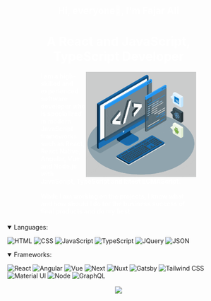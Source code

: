 <div
    style="width: 100%; position: relative; background-size: cover; height: 550px; padding-top: 80px; display: flex; flex-direction: column; align-items: center;">
    <div style="width: 70%;">
        <h2 align="center" style="color: #fff;">Hi, everyone👋, I'm Fajar Ali</h1>
            <h1 style="color : #fff" align="center">A React and JavaScript, TypeScript Developer</h3>
        <img align="right" alt="GIF" src="techstack.gif" width="250px" />
                <h4 style="color: #fff;">
                    I am a high-skilled and experienced software developer who is specialized in modern JavaScript frameworks such as React, React Native, Angular, Vue and Node.js with JavaScript, TypeScript and latest ECMAScript.
                    <br /><br />
                    While I am working on the projects, I know what and how should I do for the business success of final products and do my best.
                </h4>
    </div>

<div>

<details open>
        <summary>Languages:</summary>

![HTML](https://img.shields.io/badge/HTML5-E34F26?style=for-the-badge&logo=html5&logoColor=white)
![CSS](https://img.shields.io/badge/CSS3-1572B6?style=for-the-badge&logo=css3&logoColor=white)
![JavaScript](https://img.shields.io/badge/JavaScript-323330?style=for-the-badge&logo=javascript&logoColor=F7DF1E)
![TypeScript](https://img.shields.io/badge/TypeScript-007ACC?style=for-the-badge&logo=typescript&logoColor=white)
![JQuery](https://img.shields.io/badge/jQuery-0769AD?style=for-the-badge&logo=jquery&logoColor=white)
![JSON](https://img.shields.io/badge/json-5E5C5C?style=for-the-badge&logo=json&logoColor=white)
</details>

<details open>
        <summary>Frameworks:</summary>

![React](https://img.shields.io/badge/React-20232A?style=for-the-badge&logo=react&logoColor=61DAFB)
![Angular](https://img.shields.io/badge/Angular-DD0031?style=for-the-badge&logo=angular&logoColor=white)
![Vue](https://img.shields.io/badge/Vue.js-35495E?style=for-the-badge&logo=vuedotjs&logoColor=4FC08D)
![Next](https://img.shields.io/badge/next.js-000000?style=for-the-badge&logo=nextdotjs&logoColor=white)
![Nuxt](https://img.shields.io/badge/nuxt.js-00C58E?style=for-the-badge&logo=nuxtdotjs&logoColor=white)
![Gatsby](https://img.shields.io/badge/Gatsby-663399?style=for-the-badge&logo=gatsby&logoColor=white)
![Tailwind CSS](https://img.shields.io/badge/Tailwind_CSS-38B2AC?style=for-the-badge&logo=tailwind-css&logoColor=white)
![Material UI](https://img.shields.io/badge/Material%20UI-007FFF?style=for-the-badge&logo=mui&logoColor=white)
![Node](https://img.shields.io/badge/Node.js-339933?style=for-the-badge&logo=nodedotjs&logoColor=white)
![GraphQL](https://img.shields.io/badge/GraphQl-E10098?style=for-the-badge&logo=graphql&logoColor=white)

</details>

<div align="center">
<img width="200px" src="https://komarev.com/ghpvc/?username=fajarAliM&&style=for-the-badge" align="center" />
</div>

</div>

</div>
